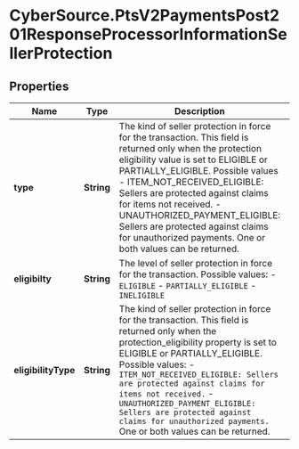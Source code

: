 # CyberSource.PtsV2PaymentsPost201ResponseProcessorInformationSellerProtection

## Properties
Name | Type | Description | Notes
------------ | ------------- | ------------- | -------------
**type** | **String** | The kind of seller protection in force for the transaction. This field is returned only when the protection eligibility value is set to ELIGIBLE or PARTIALLY_ELIGIBLE. Possible values - ITEM_NOT_RECEIVED_ELIGIBLE: Sellers are protected against claims for items not received. - UNAUTHORIZED_PAYMENT_ELIGIBLE: Sellers are protected against claims for unauthorized payments. One or both values can be returned.  | [optional] 
**eligibilty** | **String** | The level of seller protection in force for the transaction. Possible values: - `ELIGIBLE` - `PARTIALLY_ELIGIBLE` - `INELIGIBLE`  | [optional] 
**eligibilityType** | **String** | The kind of seller protection in force for the transaction. This field is returned only when the protection_eligibility property is set to ELIGIBLE or PARTIALLY_ELIGIBLE. Possible values: - `ITEM_NOT_RECEIVED_ELIGIBLE: Sellers are protected against claims for items not received.` - `UNAUTHORIZED_PAYMENT_ELIGIBLE: Sellers are protected against claims for unauthorized payments.` One or both values can be returned.  | [optional] 


